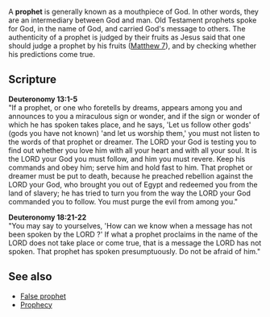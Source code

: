A **prophet** is generally known as a mouthpiece of God. In other
words, they are an intermediary between God and man. Old Testament
prophets spoke for God, in the name of God, and carried God's
message to others. The authenticity of a prophet is judged by their
fruits as Jesus said that one should judge a prophet by his fruits
([Matthew 7](Gospel_of_Matthew "Gospel of Matthew")), and by
checking whether his predictions come true.

## Scripture

**Deuteronomy 13:1-5**   
"If a prophet, or one who foretells by dreams, appears among you
and announces to you a miraculous sign or wonder, and if the sign
or wonder of which he has spoken takes place, and he says, 'Let us
follow other gods' (gods you have not known) 'and let us worship
them,' you must not listen to the words of that prophet or dreamer.
The LORD your God is testing you to find out whether you love him
with all your heart and with all your soul. It is the LORD your God
you must follow, and him you must revere. Keep his commands and
obey him; serve him and hold fast to him. That prophet or dreamer
must be put to death, because he preached rebellion against the
LORD your God, who brought you out of Egypt and redeemed you from
the land of slavery; he has tried to turn you from the way the LORD
your God commanded you to follow. You must purge the evil from
among you."

  
**Deuteronomy 18:21-22**   
"You may say to yourselves, 'How can we know when a message has not
been spoken by the LORD ?' If what a prophet proclaims in the name
of the LORD does not take place or come true, that is a message the
LORD has not spoken. That prophet has spoken presumptuously. Do not
be afraid of him."

## See also

-   [False prophet](index.php?title=False_prophet&action=edit&redlink=1 "False prophet (page does not exist)")
-   [Prophecy](Prophecy "Prophecy")